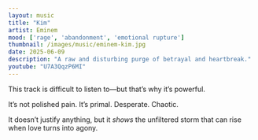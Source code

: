 ```yaml
---
layout: music
title: "Kim"
artist: Eminem
mood: ['rage', 'abandonment', 'emotional rupture']
thumbnail: /images/music/eminem-kim.jpg
date: 2025-06-09
description: "A raw and disturbing purge of betrayal and heartbreak."
youtube: "U7A3QqzP6MI"
---
```


This track is difficult to listen to—but that’s why it’s powerful.

It’s not polished pain. It’s primal. Desperate. Chaotic.

It doesn’t justify anything, but it *shows* the unfiltered storm that can rise when love turns into agony.

